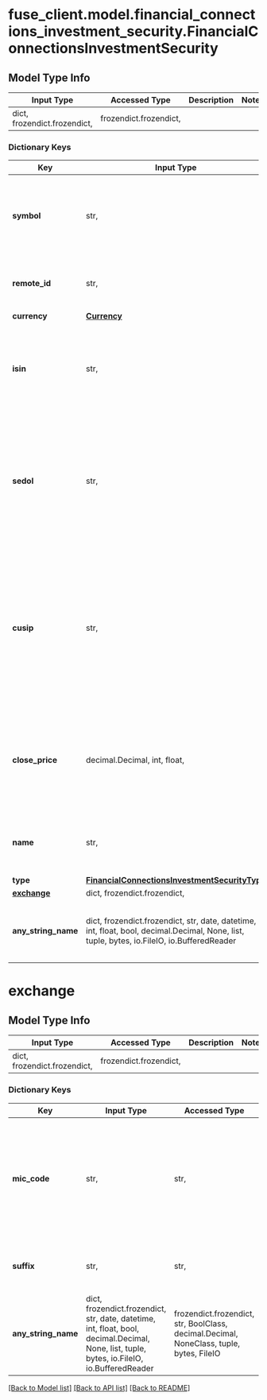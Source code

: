 # fuse_client.model.financial_connections_investment_security.FinancialConnectionsInvestmentSecurity

## Model Type Info
Input Type | Accessed Type | Description | Notes
------------ | ------------- | ------------- | -------------
dict, frozendict.frozendict,  | frozendict.frozendict,  |  | 

### Dictionary Keys
Key | Input Type | Accessed Type | Description | Notes
------------ | ------------- | ------------- | ------------- | -------------
**symbol** | str,  | str,  | The trading symbol for publicly traded securities, or a short identifier if available. | 
**remote_id** | str,  | str,  | Remote Id of the security, ie Plaid or Snaptrade security id | 
**currency** | [**Currency**](Currency.md) | [**Currency**](Currency.md) |  | 
**isin** | str,  | str,  | The International Securities Identification Number (ISIN) uniquely identifies the security. | [optional] 
**sedol** | str,  | str,  | The Stock Exchange Daily Official List (SEDOL) code uniquely identifies the security, primarily used in the United Kingdom and Ireland. | [optional] 
**cusip** | str,  | str,  | The Committee on Uniform Securities Identification Procedures (CUSIP) number uniquely identifies the security, primarily used in the United States and Canada. | [optional] 
**close_price** | decimal.Decimal, int, float,  | decimal.Decimal,  | The closing price of the security, in cents, at the end of the most recent trading day. The format of this value is a double. | [optional] 
**name** | str,  | str,  | A descriptive name for the security, suitable for display. | [optional] 
**type** | [**FinancialConnectionsInvestmentSecurityType**](FinancialConnectionsInvestmentSecurityType.md) | [**FinancialConnectionsInvestmentSecurityType**](FinancialConnectionsInvestmentSecurityType.md) |  | [optional] 
**[exchange](#exchange)** | dict, frozendict.frozendict,  | frozendict.frozendict,  |  | [optional] 
**any_string_name** | dict, frozendict.frozendict, str, date, datetime, int, float, bool, decimal.Decimal, None, list, tuple, bytes, io.FileIO, io.BufferedReader | frozendict.frozendict, str, BoolClass, decimal.Decimal, NoneClass, tuple, bytes, FileIO | any string name can be used but the value must be the correct type | [optional]

# exchange

## Model Type Info
Input Type | Accessed Type | Description | Notes
------------ | ------------- | ------------- | -------------
dict, frozendict.frozendict,  | frozendict.frozendict,  |  | 

### Dictionary Keys
Key | Input Type | Accessed Type | Description | Notes
------------ | ------------- | ------------- | ------------- | -------------
**mic_code** | str,  | str,  | The Market Identifier Code (MIC) associated with the specific financial market or exchange where the security is traded. | [optional] 
**suffix** | str,  | str,  | The suffix of the security&#x27;s ticker symbol. | [optional] 
**any_string_name** | dict, frozendict.frozendict, str, date, datetime, int, float, bool, decimal.Decimal, None, list, tuple, bytes, io.FileIO, io.BufferedReader | frozendict.frozendict, str, BoolClass, decimal.Decimal, NoneClass, tuple, bytes, FileIO | any string name can be used but the value must be the correct type | [optional]

[[Back to Model list]](../../README.md#documentation-for-models) [[Back to API list]](../../README.md#documentation-for-api-endpoints) [[Back to README]](../../README.md)

